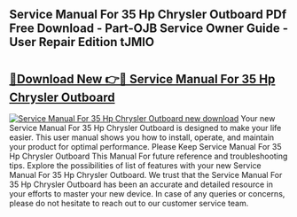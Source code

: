 ## Service Manual For 35 Hp Chrysler Outboard PDf Free Download - Part-OJB Service Owner Guide - User Repair Edition tJMlO

# <h2><a href="http://bc82997.oget.top/?id=Service+Manual+For+35+Hp+Chrysler+Outboard">🔗Download New 👉🔴 Service Manual For 35 Hp Chrysler Outboard</a></h2>

[![Service Manual For 35 Hp Chrysler Outboard new download](https://i.imgur.com/5g1atiW.png)](http://bc82997.oget.top/?id=Service+Manual+For+35+Hp+Chrysler+Outboard)
Your new Service Manual For 35 Hp Chrysler Outboard is designed to make your life easier. This user manual shows you how to install, operate, and maintain your product for optimal performance. Please Keep Service Manual For 35 Hp Chrysler Outboard This Manual For future reference and troubleshooting tips. Explore the possibilities of list of features with your new Service Manual For 35 Hp Chrysler Outboard. We trust that the Service Manual For 35 Hp Chrysler Outboard has been an accurate and detailed resource in your efforts to master your new device. In case of any queries or concerns, please do not hesitate to reach out to our customer service team.
